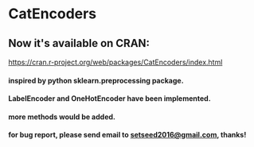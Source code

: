 # CatEncoders

## Now it's available on CRAN:
https://cran.r-project.org/web/packages/CatEncoders/index.html

#### inspired by python sklearn.preprocessing package.
#### LabelEncoder and OneHotEncoder have been implemented.
#### more methods would be added.

#### for bug report, please send email to setseed2016@gmail.com, thanks!
